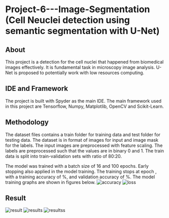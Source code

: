 # Project-6---Image-Segmentation (Cell Neuclei detection using semantic segmentation with U-Net)

## About
This project is a detection for the cell nuclei that happened from biomedical images effectively. It is fundamental task in microscopy image analysis. U-Net is proposed to potentially work with low resources computing. 

## IDE and Framework
The project is built with Spyder as the main IDE. The main framework used in this project are Tensorflow, Numpy, Matplotlib, OpenCV and Scikit-Learn.

## Methodology
The dataset files contains a train folder for training data and test folder for testing data. The dataset is in format of images for input and image mask for the labels. The input images are preprocessed with feature scaling. The labels are preprocessed such that the values are in binary 0 and 1. The train data is split into train-validation sets with ratio of 80:20.

The model was trained with a batch size of 16 and 100 epochs. Early stopping also applied in the model training. The training stops at epoch , with a training accuracy of %, and validation accuracy of %. The model training graphs are shown in figures below.
![accuracy](https://user-images.githubusercontent.com/85603599/166076957-8d77ca77-1988-41c2-8a8c-221b670b8e82.jpg)
![loss](https://user-images.githubusercontent.com/85603599/166077010-29ffd2b8-ca8e-4ec4-a737-f3ddad8b86f7.jpg)

## Result
![result](https://user-images.githubusercontent.com/85603599/166077036-8d99a635-8fc1-4db5-a0f5-c8a001f51328.jpg)
![results](https://user-images.githubusercontent.com/85603599/166077068-1cc4e49f-e329-4c78-88c4-c1fdbe0ae552.jpg)
![resultss](https://user-images.githubusercontent.com/85603599/166077085-88ca4a65-b66d-4c51-8849-0d40df230c3f.jpg)
